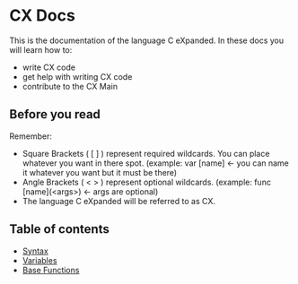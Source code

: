 # CX Docs
This is the documentation of the language C eXpanded. In these docs you will learn how to:
- write CX code
- get help with writing CX code
- contribute to the CX Main

## Before you read
Remember:
- Square Brackets ( [ ] ) represent required wildcards. You can place whatever you want in there spot. (example: var [name] <- you can name it whatever you want but it must be there)
- Angle Brackets ( < > ) represent optional wildcards. (example: func [name]\(\<args\>) <- args are optional)
- The language C eXpanded will be referred to as CX.

## Table of contents
- [Syntax](2_syntax.md)
- [Variables](3_variables.md)
- [Base Functions](4_base-functions.md)